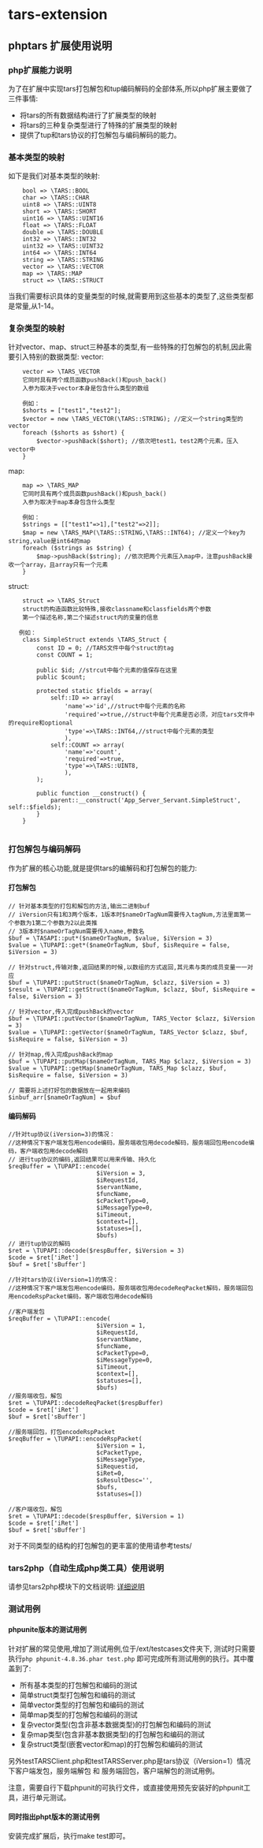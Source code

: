 # tars-extension

## phptars 扩展使用说明

### php扩展能力说明

为了在扩展中实现tars打包解包和tup编码解码的全部体系,所以php扩展主要做了三件事情:

* 将tars的所有数据结构进行了扩展类型的映射
* 将tars的三种复杂类型进行了特殊的扩展类型的映射
* 提供了tup和tars协议的打包解包与编码解码的能力。

### 基本类型的映射

如下是我们对基本类型的映射:

```text
    bool => \TARS::BOOL
    char => \TARS::CHAR
    uint8 => \TARS::UINT8
    short => \TARS::SHORT
    uint16 => \TARS::UINT16
    float => \TARS::FLOAT
    double => \TARS::DOUBLE
    int32 => \TARS::INT32
    uint32 => \TARS::UINT32
    int64 => \TARS::INT64
    string => \TARS::STRING
    vector => \TARS::VECTOR
    map => \TARS::MAP
    struct => \TARS::STRUCT
```

当我们需要标识具体的变量类型的时候,就需要用到这些基本的类型了,这些类型都是常量,从1-14。

### 复杂类型的映射

针对vector、map、struct三种基本的类型,有一些特殊的打包解包的机制,因此需要引入特别的数据类型: vector:

```text
    vector => \TARS_VECTOR
    它同时具有两个成员函数pushBack()和push_back()
    入参为取决于vector本身是包含什么类型的数组

	例如：
    $shorts = ["test1","test2"];
    $vector = new \TARS_VECTOR(\TARS::STRING); //定义一个string类型的vector
    foreach ($shorts as $short) {
        $vector->pushBack($short); //依次吧test1，test2两个元素，压入vector中
    }
```

map:

```text
    map => \TARS_MAP
    它同时具有两个成员函数pushBack()和push_back()
    入参为取决于map本身包含什么类型

    例如：
    $strings = [["test1"=>1],["test2"=>2]];
    $map = new \TARS_MAP(\TARS::STRING,\TARS::INT64); //定义一个key为string,value是int64的map
    foreach ($strings as $string) {
        $map->pushBack($string); //依次把两个元素压入map中，注意pushBack接收一个array，且array只有一个元素
    }
```

struct:

```text
    struct => \TARS_Struct
    struct的构造函数比较特殊,接收classname和classfields两个参数
    第一个描述名称,第二个描述struct内的变量的信息

   例如：
	class SimpleStruct extends \TARS_Struct {
		const ID = 0; //TARS文件中每个struct的tag
		const COUNT = 1;

		public $id; //strcut中每个元素的值保存在这里
		public $count; 

		protected static $fields = array(
			self::ID => array(
				'name'=>'id',//struct中每个元素的名称
				'required'=>true,//struct中每个元素是否必须，对应tars文件中的require和optional
				'type'=>\TARS::INT64,//struct中每个元素的类型
				),
			self::COUNT => array(
				'name'=>'count',
				'required'=>true,
				'type'=>\TARS::UINT8,
				),
		);

		public function __construct() {
			parent::__construct('App_Server_Servant.SimpleStruct', self::$fields);
		}
	}
   
```

### 打包解包与编码解码

作为扩展的核心功能,就是提供tars的编解码和打包解包的能力:

#### 打包解包

```text
// 针对基本类型的打包和解包的方法,输出二进制buf
// iVersion只有1和3两个版本，1版本时$nameOrTagNum需要传入tagNum,方法里面第一个参数为1第二个参数为2以此类推
// 3版本时$nameOrTagNum需要传入name,参数名
$buf = \TASAPI::put*($nameOrTagNum, $value, $iVersion = 3)
$value = \TUPAPI::get*($nameOrTagNum, $buf, $isRequire = false, $iVersion = 3)

// 针对struct,传输对象,返回结果的时候,以数组的方式返回,其元素与类的成员变量一一对应
$buf = \TUPAPI::putStruct($nameOrTagNum, $clazz, $iVersion = 3)
$result = \TUPAPI::getStruct($nameOrTagNum, $clazz, $buf, $isRequire = false, $iVersion = 3)

// 针对vector,传入完成pushBack的vector
$buf = \TUPAPI::putVector($nameOrTagNum, TARS_Vector $clazz, $iVersion = 3)
$value = \TUPAPI::getVector($nameOrTagNum, TARS_Vector $clazz, $buf, $isRequire = false, $iVersion = 3)

// 针对map,传入完成pushBack的map
$buf = \TUPAPI::putMap($nameOrTagNum, TARS_Map $clazz, $iVersion = 3)
$value = \TUPAPI::getMap($nameOrTagNum, TARS_Map $clazz, $buf, $isRequire = false, $iVersion = 3)

// 需要将上述打好包的数据放在一起用来编码
$inbuf_arr[$nameOrTagNum] = $buf
```

#### 编码解码

```text
//针对tup协议(iVersion=3)的情况：
//这种情况下客户端发包用encode编码，服务端收包用decode解码，服务端回包用encode编码，客户端收包用decode解码
// 进行tup协议的编码,返回结果可以用来传输、持久化
$reqBuffer = \TUPAPI::encode(
                         $iVersion = 3,
                         $iRequestId,
                         $servantName,
                         $funcName,
                         $cPacketType=0,
                         $iMessageType=0,
                         $iTimeout,
                         $context=[],
                         $statuses=[],
                         $bufs)
// 进行tup协议的解码
$ret = \TUPAPI::decode($respBuffer, $iVersion = 3)
$code = $ret['iRet']
$buf = $ret['sBuffer']

//针对tars协议(iVersion=1)的情况：
//这种情况下客户端发包用encode编码，服务端收包用decodeReqPacket解码，服务端回包用encodeRspPacket编码，客户端收包用decode解码

//客户端发包
$reqBuffer = \TUPAPI::encode(
                         $iVersion = 1,
                         $iRequestId,
                         $servantName,
                         $funcName,
                         $cPacketType=0,
                         $iMessageType=0,
                         $iTimeout,
                         $context=[],
                         $statuses=[],
                         $bufs)
//服务端收包，解包
$ret = \TUPAPI::decodeReqPacket($respBuffer)
$code = $ret['iRet']
$buf = $ret['sBuffer']

//服务端回包，打包encodeRspPacket
$reqBuffer = \TUPAPI::encodeRspPacket(
                         $iVersion = 1,
                         $cPacketType,
                         $iMessageType,
                         $iRequestid,
                         $iRet=0,
                         $sResultDesc='',
                         $bufs,
                         $statuses=[])
                         
//客户端收包，解包
$ret = \TUPAPI::decode($respBuffer, $iVersion = 1)
$code = $ret['iRet']
$buf = $ret['sBuffer']
```

对于不同类型的结构的打包解包的更丰富的使用请参考tests/

### tars2php（自动生成php类工具）使用说明

请参见tars2php模块下的文档说明: [详细说明](https://github.com/TarsPHP/tars2php/blob/master/README.md)

### 测试用例

#### phpunite版本的测试用例

针对扩展的常见使用,增加了测试用例,位于/ext/testcases文件夹下, 测试时只需要执行`php phpunit-4.8.36.phar test.php` 即可完成所有测试用例的执行。其中覆盖到了:

* 所有基本类型的打包解包和编码的测试
* 简单struct类型打包解包和编码的测试
* 简单vector类型的打包解包和编码的测试
* 简单map类型的打包解包和编码的测试
* 复杂vector类型\(包含非基本数据类型\)的打包解包和编码的测试
* 复杂map类型\(包含非基本数据类型\)的打包解包和编码的测试
* 复杂struct类型\(嵌套vector和map\)的打包解包和编码的测试

另外testTARSClient.php和testTARSServer.php是tars协议（iVersion=1）情况下客户端发包，服务端解包 和 服务端回包，客户端解包的测试用例。

注意，需要自行下载phpunit的可执行文件，或直接使用预先安装好的phpunit工具，进行单元测试。

#### 同时指出phpt版本的测试用例

安装完成扩展后，执行make test即可。

